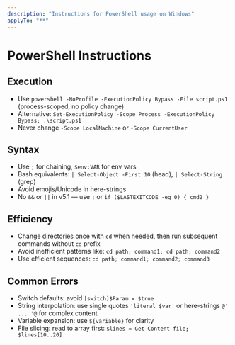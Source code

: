 ```yaml
---
description: "Instructions for PowerShell usage on Windows"
applyTo: "**"
---
```

# PowerShell Instructions

## Execution

- Use `powershell -NoProfile -ExecutionPolicy Bypass -File script.ps1` (process-scoped, no policy change)
- Alternative: `Set-ExecutionPolicy -Scope Process -ExecutionPolicy Bypass; .\script.ps1`
- Never change `-Scope LocalMachine` or `-Scope CurrentUser`

## Syntax

- Use `;` for chaining, `$env:VAR` for env vars
- Bash equivalents: `| Select-Object -First 10` (head), `| Select-String` (grep)
- Avoid emojis/Unicode in here-strings
- No `&&` or `||` in v5.1 — use `;` or `if ($LASTEXITCODE -eq 0) { cmd2 }`

## Efficiency

- Change directories once with `cd` when needed, then run subsequent commands without `cd` prefix
- Avoid inefficient patterns like: `cd path; command1; cd path; command2`
- Use efficient sequences: `cd path; command1; command2; command3`

## Common Errors

- Switch defaults: avoid `[switch]$Param = $true`
- String interpolation: use single quotes `'literal $var'` or here-strings `@' ... '@` for complex content
- Variable expansion: use `${variable}` for clarity
- File slicing: read to array first: `$lines = Get-Content file; $lines[10..20]`
